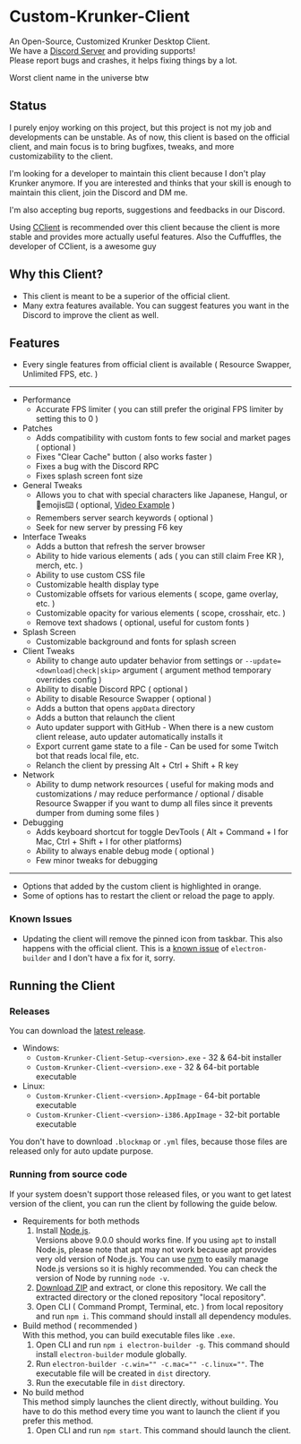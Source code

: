 # Custom-Krunker-Client
An Open-Source, Customized Krunker Desktop Client.  
We have a [Discord Server](https://discord.gg/Gwb8psk) and providing supports!  
Please report bugs and crashes, it helps fixing things by a lot.

Worst client name in the universe btw

## Status
I purely enjoy working on this project, but this project is not my job and developments can be unstable.
As of now, this client is based on the official client, and main focus is to bring bugfixes, tweaks, and more customizability to the client.

I'm looking for a developer to maintain this client because I don't play Krunker anymore.
If you are interested and thinks that your skill is enough to maintain this client, join the Discord and DM me.

I'm also accepting bug reports, suggestions and feedbacks in our Discord.

Using [CClient](https://discord.gg/5ZMvrGT) is recommended over this client because the client is more stable and provides more actually useful features.
Also the Cuffuffles, the developer of CClient, is a awesome guy

## Why this Client?
- This client is meant to be a superior of the official client.
- Many extra features available. You can suggest features you want in the Discord to improve the client as well.

## Features
- Every single features from official client is available ( Resource Swapper, Unlimited FPS, etc. ) 
---
- Performance
	- Accurate FPS limiter ( you can still prefer the original FPS limiter by setting this to 0 )
- Patches
	- Adds compatibility with custom fonts to few social and market pages ( optional )
	- Fixes "Clear Cache" button ( also works faster )
	- Fixes a bug with the Discord RPC
	- Fixes splash screen font size
- General Tweaks
	- Allows you to chat with special characters like Japanese, Hangul, or 🤯emojis⌨️ ( optional, [Video Example](https://twitter.com/Mixaz017/status/1226155650121527297) )
	- Remembers server search keywords ( optional )
	- Seek for new server by pressing F6 key
- Interface Tweaks
	- Adds a button that refresh the server browser
	- Ability to hide various elements ( ads ( you can still claim Free KR ), merch, etc. )
	- Ability to use custom CSS file
	- Customizable health display type
	- Customizable offsets for various elements ( scope, game overlay, etc. )
	- Customizable opacity for various elements ( scope, crosshair, etc. )
	- Remove text shadows ( optional, useful for custom fonts )
- Splash Screen
	- Customizable background and fonts for splash screen
- Client Tweaks
	- Ability to change auto updater behavior from settings or `--update=<download|check|skip>` argument ( argument method temporary overrides config )
	- Ability to disable Discord RPC ( optional )
	- Ability to disable Resource Swapper ( optional )
	- Adds a button that opens `appData` directory
	- Adds a button that relaunch the client
	- Auto updater support with GitHub - When there is a new custom client release, auto updater automatically installs it
	- Export current game state to a file - Can be used for some Twitch bot that reads local file, etc.
	- Relanch the client by pressing Alt + Ctrl + Shift + R key
- Network
	- Ability to dump network resources ( useful for making mods and customizations / may reduce performance / optional / disable Resource Swapper if you want to dump all files since it prevents dumper from duming some files )
- Debugging
	- Adds keyboard shortcut for toggle DevTools ( Alt + Command + I for Mac, Ctrl + Shift + I for other platforms)
	- Ability to always enable debug mode ( optional )
	- Few minor tweaks for debugging
---
- Options that added by the custom client is highlighted in orange.
- Some of options has to restart the client or reload the page to apply.

### Known Issues
- Updating the client will remove the pinned icon from taskbar. This also happens with the official client. This is a [known issue](https://github.com/electron-userland/electron-builder/issues/2514) of `electron-builder` and I don't have a fix for it, sorry.

## Running the Client

### Releases
You can download the [latest release](https://github.com/Mixaz017/Custom-Krunker-Client/releases/latest).
- Windows:
	- `Custom-Krunker-Client-Setup-<version>.exe` - 32 & 64-bit installer
	- `Custom-Krunker-Client-<version>.exe` - 32 & 64-bit portable executable
- Linux:
	- `Custom-Krunker-Client-<version>.AppImage` - 64-bit portable executable
	- `Custom-Krunker-Client-<version>-i386.AppImage` - 32-bit portable executable

You don't have to download `.blockmap` or `.yml` files, because those files are released only for auto update purpose.

### Running from source code
If your system doesn't support those released files, or you want to get latest version of the client, you can run the client by following the guide below.  
- Requirements for both methods
	1. Install [Node.js](https://nodejs.org/en/download/).  
	Versions above 9.0.0 should works fine. If you using `apt` to install Node.js, please note that apt may not work because apt provides very old version of Node.js. You can use [nvm](https://github.com/nvm-sh/nvm) to easily manage Node.js versions so it is highly recommended. You can check the version of Node by running `node -v`.
	2. [Download ZIP](https://github.com/Mixaz017/Custom-Krunker-Client/archive/master.zip) and extract, or clone this repository. We call the extracted directory or the cloned repository "local repository".
	3. Open CLI ( Command Prompt, Terminal, etc. ) from local repository and run `npm i`. This command should install all dependency modules.
- Build method ( recommended )  
	With this method, you can build executable files like `.exe`.
	1. Open CLI and run `npm i electron-builder -g`. This command should install `electron-builder` module globally.
	2. Run `electron-builder -c.win="" -c.mac="" -c.linux=""`. The executable file will be created in `dist` directory.
	3. Run the executable file in `dist` directory.
- No build method  
	This method simply launches the client directly, without building. You have to do this method every time you want to launch the client if you prefer this method.
	1. Open CLI and run `npm start`. This command should launch the client.